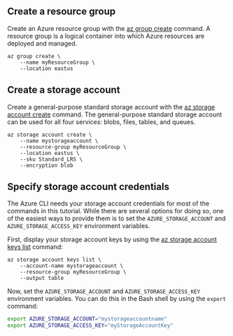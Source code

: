 ## Create a resource group

Create an Azure resource group with the [az group create](/cli/azure/group#az_group_create) command. A resource group is a logical container into which Azure resources are deployed and managed.

```azurecli-interactive
az group create \
    --name myResourceGroup \
    --location eastus
```

## Create a storage account

Create a general-purpose standard storage account with the [az storage account create](/cli/azure/storage/account#create) command. The general-purpose standard storage account can be used for all four services: blobs, files, tables, and queues. 

```azurecli-interactive
az storage account create \
    --name mystorageaccount \
    --resource-group myResourceGroup \
    --location eastus \
    --sku Standard_LRS \
    --encryption blob
```

## Specify storage account credentials

The Azure CLI needs your storage account credentials for most of the commands in this tutorial. While there are several options for doing so, one of the easiest ways to provide them is to set the `AZURE_STORAGE_ACCOUNT` and `AZURE_STORAGE_ACCESS_KEY` environment variables.

First, display your storage account keys by using the [az storage account keys list](/cli/azure/storage/account/keys#list) command:

```azurecli-interactive
az storage account keys list \
    --account-name mystorageaccount \
    --resource-group myResourceGroup \
    --output table
```

Now, set the `AZURE_STORAGE_ACCOUNT` and `AZURE_STORAGE_ACCESS_KEY` environment variables. You can do this in the Bash shell by using the `export` command:

```bash
export AZURE_STORAGE_ACCOUNT="mystorageaccountname"
export AZURE_STORAGE_ACCESS_KEY="myStorageAccountKey"
```